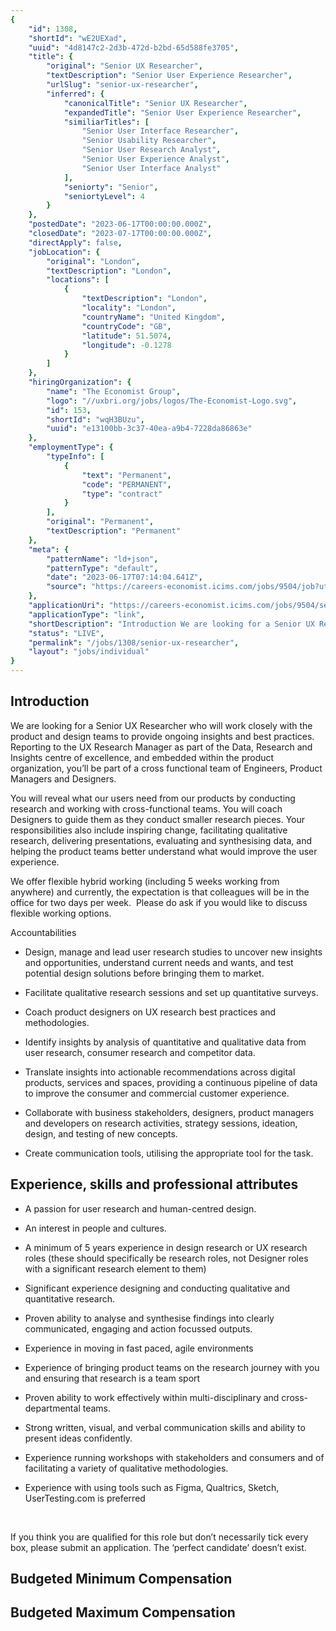 ```yaml
---
{
	"id": 1308,
	"shortId": "wE2UEXad",
	"uuid": "4d8147c2-2d3b-472d-b2bd-65d588fe3705",
	"title": {
		"original": "Senior UX Researcher",
		"textDescription": "Senior User Experience Researcher",
		"urlSlug": "senior-ux-researcher",
		"inferred": {
			"canonicalTitle": "Senior UX Researcher",
			"expandedTitle": "Senior User Experience Researcher",
			"similiarTitles": [
				"Senior User Interface Researcher",
				"Senior Usability Researcher",
				"Senior User Research Analyst",
				"Senior User Experience Analyst",
				"Senior User Interface Analyst"
			],
			"seniorty": "Senior",
			"seniortyLevel": 4
		}
	},
	"postedDate": "2023-06-17T00:00:00.000Z",
	"closedDate": "2023-07-17T00:00:00.000Z",
	"directApply": false,
	"jobLocation": {
		"original": "London",
		"textDescription": "London",
		"locations": [
			{
				"textDescription": "London",
				"locality": "London",
				"countryName": "United Kingdom",
				"countryCode": "GB",
				"latitude": 51.5074,
				"longitude": -0.1278
			}
		]
	},
	"hiringOrganization": {
		"name": "The Economist Group",
		"logo": "//uxbri.org/jobs/logos/The-Economist-Logo.svg",
		"id": 153,
		"shortId": "wqH3BUzu",
		"uuid": "e13100bb-3c37-40ea-a9b4-7228da86863e"
	},
	"employmentType": {
		"typeInfo": [
			{
				"text": "Permanent",
				"code": "PERMANENT",
				"type": "contract"
			}
		],
		"original": "Permanent",
		"textDescription": "Permanent"
	},
	"meta": {
		"patternName": "ld+json",
		"patternType": "default",
		"date": "2023-06-17T07:14:04.641Z",
		"source": "https://careers-economist.icims.com/jobs/9504/job?utm_source=indeed_integration&iis=Job+Board&iisn=Indeed&indeed-apply-token=73a2d2b2a8d6d5c0a62696875eaebd669103652d3f0c2cd5445d3e66b1592b0f&mobile=false&width=891&height=500&bga=true&needsRedirect=false&jan1offset=0&jun1offset=60"
	},
	"applicationUri": "https://careers-economist.icims.com/jobs/9504/senior-ux-researcher/login",
	"applicationType": "link",
	"shortDescription": "Introduction We are looking for a Senior UX Researcher who will work closely with the product and design teams to provide ongoing insights and best practices. Reporting to the UX Research Manager as",
	"status": "LIVE",
	"permalink": "/jobs/1308/senior-ux-researcher",
	"layout": "jobs/individual"
}
---
```

<h2>Introduction</h2><p>We are looking for a Senior UX Researcher who will work closely with the product and design teams to provide ongoing insights and best practices. Reporting to the UX Research Manager as part of the Data, Research and Insights centre of excellence, and embedded within the product organization, you’ll be part of a cross functional team of Engineers, Product Managers and Designers.&nbsp;</p><p>You will reveal what our users need from our products by conducting research and working with cross-functional teams. You will coach Designers to guide them as they conduct smaller research pieces. Your responsibilities also include inspiring change, facilitating qualitative research, delivering presentations, evaluating and synthesising data, and helping the product teams better understand what would improve the user experience.</p><p>We offer flexible hybrid working (including 5 weeks working from anywhere) and currently, the expectation is that colleagues will be in the office for two days per week.&nbsp; Please do ask if you would like to discuss flexible working options.</p><p>Accountabilities</p><ul><li><p>Design, manage and lead user research studies to uncover new insights and opportunities, understand current needs and wants, and test potential design solutions before bringing them to market.</p></li><li><p>Facilitate qualitative research sessions and set up quantitative surveys.</p></li><li><p>Coach product designers on UX research best practices and methodologies.</p></li><li><p>Identify insights by analysis of quantitative and qualitative data from user research, consumer research and competitor data.</p></li><li><p>Translate insights into actionable recommendations across digital products, services and spaces, providing a continuous pipeline of data to improve the consumer and commercial customer experience.</p></li><li><p>Collaborate with business stakeholders, designers, product managers and developers on research activities, strategy sessions, ideation, design, and testing of new concepts.</p></li><li><p>Create communication tools, utilising the appropriate tool for the task.</p></li></ul><h2>Experience, skills and professional attributes</h2><ul><li><p>A passion for user research and human-centred design.</p></li><li><p>An interest in people and cultures.</p></li><li><p>A minimum of 5 years experience in design research or UX research roles (these should specifically be research roles, not Designer roles with a significant research element to them)&nbsp;</p></li><li><p>Significant experience designing and conducting qualitative and quantitative research.</p></li><li><p>Proven ability to analyse and synthesise findings into clearly communicated, engaging and action focussed outputs.</p></li><li><p>Experience in moving in fast paced, agile environments</p></li><li><p>Experience of bringing product teams on the research journey with you and ensuring that research is a team sport</p></li><li><p>Proven ability to work effectively within multi-disciplinary and cross-departmental teams.</p></li><li><p>Strong written, visual, and verbal communication skills and ability to present ideas confidently.</p></li></ul><ul><li><p>Experience running workshops with stakeholders and consumers and of facilitating a variety of qualitative methodologies.</p></li><li><p>Experience with using tools such as Figma, Qualtrics, Sketch, UserTesting.com is preferred</p></li></ul><p>&nbsp;</p><p>If you think you are qualified for this role but don’t necessarily tick every box, please submit an application. The ‘perfect candidate’ doesn’t exist.</p><h2>Budgeted Minimum Compensation</h2><h2>Budgeted Maximum Compensation</h2>
